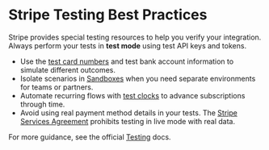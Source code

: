 # Stripe Testing Best Practices

Stripe provides special testing resources to help you verify your integration. Always perform your tests in **test mode** using test API keys and tokens.

- Use the [test card numbers](https://stripe.com/docs/testing#international-cards) and test bank account information to simulate different outcomes.
- Isolate scenarios in [Sandboxes](https://stripe.com/docs/sandboxes) when you need separate environments for teams or partners.
- Automate recurring flows with [test clocks](https://stripe.com/docs/billing/testing/test-clocks) to advance subscriptions through time.
- Avoid using real payment method details in your tests. The [Stripe Services Agreement](https://stripe.com/legal/ssa) prohibits testing in live mode with real data.

For more guidance, see the official [Testing](https://stripe.com/docs/testing) docs.

